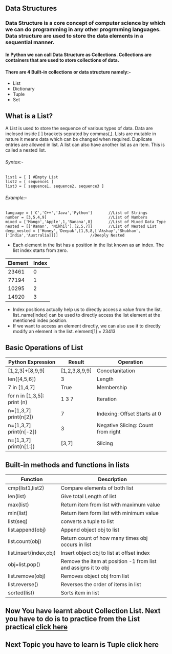 ## Data Structures

### Data Structure is a core concept of computer science by which we can do programming in any other progrmming languages. Data structure are used to store the data elements in a sequential manner.

#### In Python we can call Data Structure as Collections. Collections are containers that are used to store collections of data.
#### There are 4 Built-in collections or data structure namely:-
- List
- Dictionary
- Tuple
- Set

## What is a List?

A List is used to store the sequence of various types of data. Data are inclosed inside [ ] brackets seprated by commas(,). Lists are mutable in nature it means data which can be changed when required. Duplicate entries are allowed in list.  A list can also have another list as an item. This is called a nested list.

###### Syntax:-
    list1 = [ ] #Empty List
    list2 = [ sequence1 ]
    list3 = [ sequence1, sequence2, sequence3 ]
    
###### Example:-
    language = ['C','C++','Java','Python']       //List of Strings
    number = [3,5,4,9]                           //List of Numbers
    mixed = ['Mango','Apple',1,'Banana',8]       //List of Mixed Data Type 
    nested = [['Raman', 'Nikhil'],[2,5,7]]       //List of Nested List
    deep_nested = ['Honey','Deepak',[1,5,8,['Akshay','Shubham',['India','Australia]]]]              //Deeply Nested
    
- Each element in the list has a position in the list known as an index. The list index starts from zero.

| Element |Index|
|-------- |-----|
|  23461  |  0  |
|  77194  |  1  |
|  10295  |  2  |
|  14920  |  3  |

- Index positions actually help us to directly access a value from the list. list_name[index] can be used to directly access the list element at the mentioned index position.
- If we want to access an element directly, we can also use it to directly modify an element in the list.  element[1] = 23413

## Basic Operations of List

|  Python Expression  |    Result    |  Operation  |
|---------------------|--------------|-------------|
|   [1,2,3]+[8,9,9]   |[1,2,3,8,9,9] | Concetanitation|
|   len([4,5,6])      | 3            | Length |  
|   7 in [1,4,7]      | True         |Membership|
| for n in [1,3,5]: print (n) | 1 3 7 |Iteration|
|n=[1,3,7] print(n[2]) |7|Indexing: Offset Starts at 0|  
|n=[1,3,7] print(n[-2])|3|Negative Slicing: Count from right|
|n=[1,3,7] print(n[1:])|[3,7]|Slicing|

## Built-in methods and functions in lists

|   Function   |                Description                      |
|--------------|-------------------------------------------------|
|cmp(list1,list2)| Compare elements of both list|
|len(list)|Give total Length of list|
|max(list)|Return item from list with maximum value|
|min(list)|Return item form list with minimum value|
|list(seq)|converts a tuple to list|
|list.append(obj)|Append object obj to list|
|list.count(obj)|Return count of how many times obj occurs in list|
|list.insert(index,obj)|Insert object obj to list at offset index|
|obj=list.pop()|Remove the item at position -1 from list  and assigns it to obj|
|list.remove(obj)|Removes object obj from list|
|list.reverse()|Reverses  the order of items in list|
|sorted(list)|Sorts item in list|

## Now You have learnt about Collection List. Next you have to do is to practice from the List practical [click here](https://github.com/akshayadme/Open-contributions/blob/master/Akshay_Python_List%20(1).ipynb)

## Next Topic you have to learn is Tuple click here






